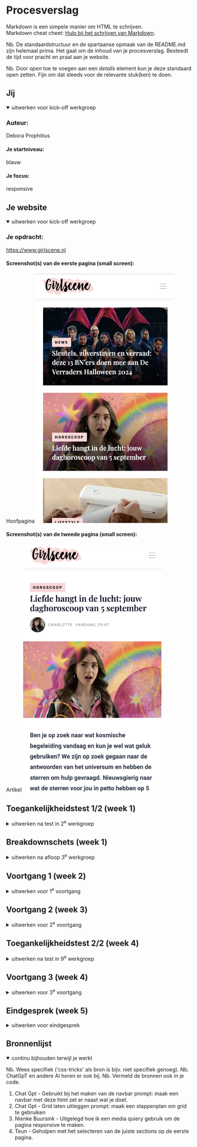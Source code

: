# Procesverslag
Markdown is een simpele manier om HTML te schrijven.  
Markdown cheat cheet: [Hulp bij het schrijven van Markdown](https://github.com/adam-p/markdown-here/wiki/Markdown-Cheatsheet).

Nb. De standaardstructuur en de spartaanse opmaak van de README.md zijn helemaal prima. Het gaat om de inhoud van je procesverslag. Besteedt de tijd voor pracht en praal aan je website.

Nb. Door *open* toe te voegen aan een *details* element kun je deze standaard open zetten. Fijn om dat steeds voor de relevante stuk(ken) te doen.





## Jij

<details open>
  <summary>uitwerken voor kick-off werkgroep</summary>

  ### Auteur:
  Debora Prophitius

  #### Je startniveau:
  blauw
  #### Je focus:
  responsive
 
 
</details>





## Je website

<details open>
  <summary>uitwerken voor kick-off werkgroep</summary>

  ### Je opdracht:
 https://www.girlscene.nl
  #### Screenshot(s) van de eerste pagina (small screen): 

 Hoofpagina
  <img src="readme-images/eerste.png" width="375px" alt="Dit is de hoofpagina van de website, hierin kan je de artikelen vinden etc.">

  #### Screenshot(s) van de tweede pagina (small screen):
  Artikel 
  <img src="readme-images/tweede.png" width="375px" alt="hier kan je het artikel lezen">
 
</details>



## Toegankelijkheidstest 1/2 (week 1)

<details>
  <summary>uitwerken na test in 2<sup>e</sup> werkgroep</summary>

  ### Bevindingen
  Het is makkelijk om met voice chat te navigeren over de website via de computer, alleen via de telefoon als het scherm kleiner word is het wat lastiger, zinnen worden dan in zijn geheel niet afgemaakt, wat ook enorm belangrijk is is de sections zodat er goed te horen is wanneer er een nieuw deel begint op de website
 

</details>



## Breakdownschets (week 1)

<details>
  <summary>uitwerken na afloop 3<sup>e</sup> werkgroep</summary>

  ### de hele pagina: 
  <img src="readme-images/schets.png" width="375px" alt="breakdown van de hele pagina">

  ### dynamisch deel (bijv menu): 
  <img src="readme-images/1.jpg" width="375px" alt="breakdown van een dynamisch deel">

  ### wellicht nog een dynamisch deel (bijv filter): 
  <img src="readme-images/2.jpg" width="375px" alt="breakdown van nog een dynamisch deel">

</details>





## Voortgang 1 (week 2)

<details>
  <summary>uitwerken voor 1<sup>e</sup> voortgang</summary>

  ### Stand van zaken
  Ik had bij het coderen van mijn html enkele problemen, ik wist bijvoorbeeld niet wt mijn H1 was aangezien die niet heel duidelijk was, ook had ik in de eerste instantie alles alleen in een h2 h3 en een p, toen leerde ik van een klasgenoot dat het beter is om alles te listen. Ik heb toen geleerd dat je kan referen naar dat het een artikel is door de tag <article> te gebruiken, nadat ik dat heb geleerd is mijn html code veel meer overzichtelijk geworden. Het enige wat ik nog steeds niet weet is wat ik als H1 moet gebruiken aangezien je voor een goede code wel een H1 nodig hebt. 


  ### Agenda voor meeting
  - HTML, CSS
  -Vraag over H1
  -Vraag over article tag 
  -shadow neemt heel vakje over 


  ### Verslag van meeting
  hier na afloop snel de uitkomsten van de meeting vastleggen

  - op font en plaatjes maten een clamp zetten
  - aspect-ratio voor verhouding en breedte
  -  text-transform:uppercase;
  - engelse woorden moeten met lang"en" ervoor
  - icoontje bovenin van website aanpassen
  - naam author toevoegen
  - Bij het logo uitleggen op welke pagina je bent in plaats van het logo te beschrijven
  -H1 mag op het logo van de website 

</details>





## Voortgang 2 (week 3)

<details>
  <summary>uitwerken voor 2<sup>e</sup> voortgang</summary>

  ### Stand van zaken
  De HTML ging redelijk goed, ik had alleen moeite met simpele dingen zoals de border om de text even groot maken als de text en het logo moet ook bovenin het hamburgermenu staan, ik heb hier enorm lang mee lopen puzzelen maar ik kwam er echt niet uit. 
  ### Agenda voor meeting
vragen:
- Hoe krijg ik de blokken alleen om de text heen 
- Hoe komt het logo ook in het hamburger menu te staan? Z-Index werkt niet. 

### Verslag van meeting
  hier na afloop snel de uitkomsten van de meeting vastleggen

 -Overal em ipv pixel
 -texten downoaden en allemaal aanpassen
 -voor dark modus de foto aanpassen naar dark modus
 -Z-index hoger zetten en een foutje weghalen waardoor hij de Z-Index niet pakte.
 -Om de box om de text te laten passen gebruik je : width:fit content. 

</details>





## Toegankelijkheidstest 2/2 (week 4)

<details>
  <summary>uitwerken na test in 9<sup>e</sup> werkgroep</summary>

  ### Bevindingen
  Lijst met je bevindingen die in de test naar voren kwamen (geef ook aan wat er verbeterd is):

  Door de sections die ik in de website heb gemaakt is het makkelijker om hier doorheen te navigeren, op de originele site skipte hij vaak headings, ik heb geprobeerd dit zoveel mogelijk niet te doen, ik heb dus wel een visually hidden moeten gebruiken omdat ik anders een heading zou missen. Ik heb ook een dark modus gemaakt voor de website. 

</details>





## Voortgang 3 (week 4)

<details>
  <summary>uitwerken voor 3<sup>e</sup> voortgang</summary>

  ### Stand van zaken
  De dark modus heb ik gemaakt dit ging redelijk goed, ik heb ook de website volledig rsponsive gemaakt hier ben ik enorm trots op een paar enkele dingen werkte niet mee, ik heb erg lang lopen puzzelen met de goede elementen te selecteren ook was ik een beetje vergeten hoe ik grid moest toepassen maar ik had hierover al een heldere uitleg gekregen van 1 van mijn klasgenoten. 

  ### Agenda voor meeting
Vragen:
- Hoe krijg ik de afbeeldingen gelijk gelijnd, 
- De navbutton gaat niet mee in de dark modus omdat het een plaatje is.

  ### Verslag van meeting
  hier na afloop snel de uitkomsten van de meeting vastleggen
  -object fit cover zetten op de grootse media query
  -overflow:hidden vzodat je niet horizontaal kan scrollen
  -,nav:focus:within voor toegankelijkheid navbar
  -test toegankelijkheid op telefoonscherm nog doen
  -als je inert op je nav zet is hij niet actief en dan moet je er op klikken als je hem openmaakt.
  -navbutton veranderen
  -darkmodus bovenin zetten

  

</details>





## Eindgesprek (week 5)

<details>
  <summary>uitwerken voor eindgesprek</summary>

  ### Je uitkomst - karakteristiek screenshots:
  <img src="readme-images/dummy-plaatje.jpg" width="375px" alt="uitkomst opdracht 1">


  ### Dit ging goed/Heb ik geleerd: 
 Ik heb geleerde hoe je een website responsive kan maken, ik heb geleerd dat je op een website niet per se divs classes of ids nodig hebt maar heel makkelijk op andere manieren deze kan aanspreken in je css, wat mij enorm heeft geholpen tijdens het coderen is het inspecten en elementen uit en aan zetten om het probleem te achterhalen dit had ik in het eerste jaar ook enorm goed kunnen gebruiken. Ik heb ook geleerd hoe ik een grid kan gebruiken en wat nou eigenlijk flex box is wat heel handig kan zijn voor het maken van een website in de toekomst.

  <img src="readme-images/een.png" width="375px" alt="top">
   <img src="readme-images/twee.png" width="375px" alt="top">
    <img src="readme-images/drie.png" width="375px" alt="top">


  ### Dit was lastig/Is niet gelukt:
  Het is me niet gelukt om de footer volledig responsive te maken de footer was uiteindelijk uberhaupt best een groot probleem bij het maken ik selecteerde vaak niet het goede onderdeel, ook hoort er in de navbar een zoekbalk te zijn maar die zit er ook niet bij in. Het is me ook niet gelukt om het hamburgermenu te veranderen naar daadwerkelijk 3 strepen in plaats van een image, ik had helaas geen tijd meer om hier naar te kijken ik had dit ook graag nog willen leren.

  <img src="readme-images/vier.png" width="375px" alt="bummer">
   <img src="readme-images/vijf.png" width="375px" alt="bummer">
</details>





## Bronnenlijst

<details open>
  <summary>continu bijhouden terwijl je werkt</summary>

  Nb. Wees specifiek ('css-tricks' als bron is bijv. niet specifiek genoeg). 
  Nb. ChatGpT en andere AI horen er ook bij.
  Nb. Vermeld de bronnen ook in je code.

  1. Chat Gpt - Gebruikt bij het maken van de navbar prompt: maak een navbar met deze html zet er naast wat je doet. 
  2. Chat Gpt - Grid laten uitleggen prompt: maak een stappenplan om grid te gebruiken
  3. Nienke Buursink - Uitgelegd hoe ik een media quiery gebruik om de pagina responsive te maken.
  4. Teun - Geholpen met het selecteren van de juiste sections op de eerste pagina. 



</details>